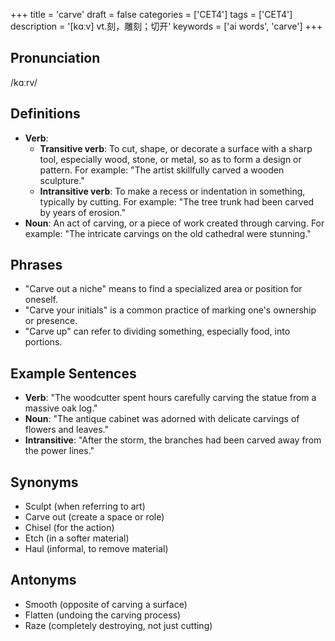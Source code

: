 +++
title = 'carve'
draft = false
categories = ['CET4']
tags = ['CET4']
description = '[kɑːv] vt.刻，雕刻；切开'
keywords = ['ai words', 'carve']
+++

## Pronunciation
/kɑːrv/

## Definitions
- **Verb**: 
  - **Transitive verb**: To cut, shape, or decorate a surface with a sharp tool, especially wood, stone, or metal, so as to form a design or pattern. For example: "The artist skillfully carved a wooden sculpture."
  - **Intransitive verb**: To make a recess or indentation in something, typically by cutting. For example: "The tree trunk had been carved by years of erosion."
- **Noun**: An act of carving, or a piece of work created through carving. For example: "The intricate carvings on the old cathedral were stunning."

## Phrases
- "Carve out a niche" means to find a specialized area or position for oneself.
- "Carve your initials" is a common practice of marking one's ownership or presence.
- "Carve up" can refer to dividing something, especially food, into portions.

## Example Sentences
- **Verb**: "The woodcutter spent hours carefully carving the statue from a massive oak log."
- **Noun**: "The antique cabinet was adorned with delicate carvings of flowers and leaves."
- **Intransitive**: "After the storm, the branches had been carved away from the power lines."

## Synonyms
- Sculpt (when referring to art)
- Carve out (create a space or role)
- Chisel (for the action)
- Etch (in a softer material)
- Haul (informal, to remove material)

## Antonyms
- Smooth (opposite of carving a surface)
- Flatten (undoing the carving process)
- Raze (completely destroying, not just cutting)
